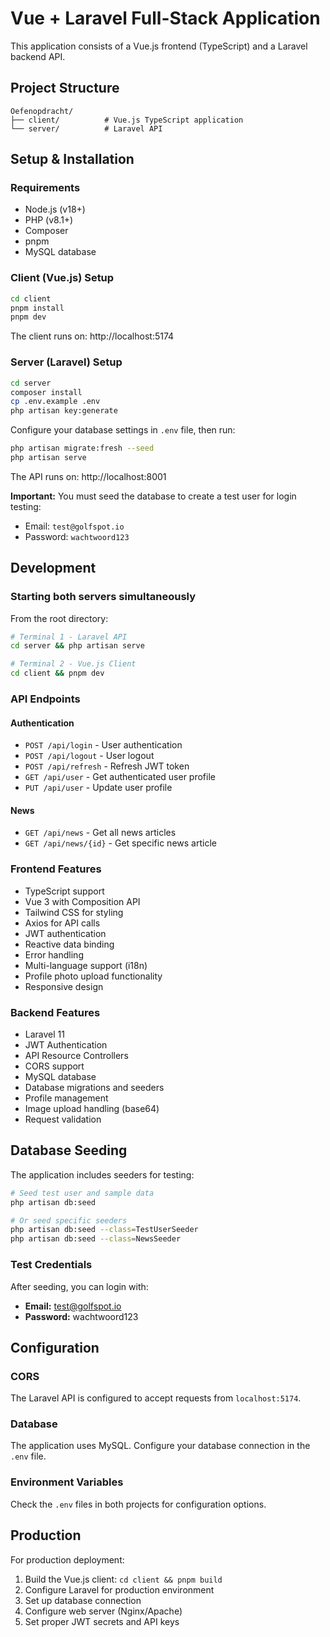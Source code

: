 # Vue + Laravel Full-Stack Application

This application consists of a Vue.js frontend (TypeScript) and a Laravel backend API.

## Project Structure

```
Oefenopdracht/
├── client/          # Vue.js TypeScript application
└── server/          # Laravel API
```

## Setup & Installation

### Requirements

- Node.js (v18+)
- PHP (v8.1+)
- Composer
- pnpm
- MySQL database

### Client (Vue.js) Setup

```bash
cd client
pnpm install
pnpm dev
```

The client runs on: http://localhost:5174

### Server (Laravel) Setup

```bash
cd server
composer install
cp .env.example .env
php artisan key:generate
```

Configure your database settings in `.env` file, then run:

```bash
php artisan migrate:fresh --seed
php artisan serve
```

The API runs on: http://localhost:8001

**Important:** You must seed the database to create a test user for login testing:

- Email: `test@golfspot.io`
- Password: `wachtwoord123`

## Development

### Starting both servers simultaneously

From the root directory:

```bash
# Terminal 1 - Laravel API
cd server && php artisan serve

# Terminal 2 - Vue.js Client
cd client && pnpm dev
```

### API Endpoints

#### Authentication

- `POST /api/login` - User authentication
- `POST /api/logout` - User logout
- `POST /api/refresh` - Refresh JWT token
- `GET /api/user` - Get authenticated user profile
- `PUT /api/user` - Update user profile

#### News

- `GET /api/news` - Get all news articles
- `GET /api/news/{id}` - Get specific news article

### Frontend Features

- TypeScript support
- Vue 3 with Composition API
- Tailwind CSS for styling
- Axios for API calls
- JWT authentication
- Reactive data binding
- Error handling
- Multi-language support (i18n)
- Profile photo upload functionality
- Responsive design

### Backend Features

- Laravel 11
- JWT Authentication
- API Resource Controllers
- CORS support
- MySQL database
- Database migrations and seeders
- Profile management
- Image upload handling (base64)
- Request validation

## Database Seeding

The application includes seeders for testing:

```bash
# Seed test user and sample data
php artisan db:seed

# Or seed specific seeders
php artisan db:seed --class=TestUserSeeder
php artisan db:seed --class=NewsSeeder
```

### Test Credentials

After seeding, you can login with:

- **Email:** test@golfspot.io
- **Password:** wachtwoord123

## Configuration

### CORS

The Laravel API is configured to accept requests from `localhost:5174`.

### Database

The application uses MySQL. Configure your database connection in the `.env` file.

### Environment Variables

Check the `.env` files in both projects for configuration options.

## Production

For production deployment:

1. Build the Vue.js client: `cd client && pnpm build`
2. Configure Laravel for production environment
3. Set up database connection
4. Configure web server (Nginx/Apache)
5. Set proper JWT secrets and API keys
